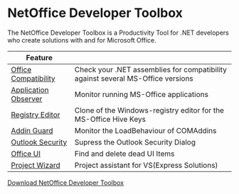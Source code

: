 # NetOffice Developer Toolbox

The NetOffice Developer Toolbox is a Productivity Tool for .NET developers who
create solutions with and for Microsoft Office.


| Feature                    | |
|----------------------------|---------------------------------------------------------------------------------|
| [Office Compatibility][1]  | Check your .NET assemblies for compatibility against several MS-Office versions |
| [Application Observer][2]  | Monitor running MS-Office applications                                          |
| [Registry Editor][3]       | Clone of the Windows-registry editor for the MS-Office Hive Keys                |
| [Addin Guard][4]           | Monitor the LoadBehaviour of COMAddins                                          |
| [Outlook Security][5]      | Supress the Outlook Security Dialog                                             |
| [Office UI][6]             | Find and delete dead UI Items                                                   |
| [Project Wizard][7]        | Project assistant for VS(Express Solutions)                                     |

[Download NetOffice Developer Toolbox][toolbox_releases]

[1]: office_compatiblity.md
[2]: app_observer.md
[3]: registry_editor.md
[4]: addin_guard.md
[5]: outlook_security.md
[6]: office_ui.md
[7]: project_wizard.md
[toolbox_releases]: https://github.com/NetOfficeFw/NetOfficeToolbox/releases

